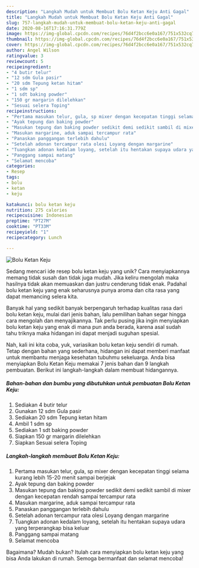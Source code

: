 ```yaml
---
description: "Langkah Mudah untuk Membuat Bolu Ketan Keju Anti Gagal"
title: "Langkah Mudah untuk Membuat Bolu Ketan Keju Anti Gagal"
slug: 757-langkah-mudah-untuk-membuat-bolu-ketan-keju-anti-gagal
date: 2020-08-16T17:16:31.779Z
image: https://img-global.cpcdn.com/recipes/76d4f2bcc6e0a167/751x532cq70/bolu-ketan-keju-foto-resep-utama.jpg
thumbnail: https://img-global.cpcdn.com/recipes/76d4f2bcc6e0a167/751x532cq70/bolu-ketan-keju-foto-resep-utama.jpg
cover: https://img-global.cpcdn.com/recipes/76d4f2bcc6e0a167/751x532cq70/bolu-ketan-keju-foto-resep-utama.jpg
author: Angel Wilson
ratingvalue: 3
reviewcount: 5
recipeingredient:
- "4 butir telur"
- "12 sdm Gula pasir"
- "20 sdm Tepung ketan hitam"
- "1 sdm sp"
- "1 sdt baking powder"
- "150 gr margarin dilelehkan"
- "Sesuai selera Toping"
recipeinstructions:
- "Pertama masukan telur, gula, sp mixer dengan kecepatan tinggi selama kurang lebih 15-20 menit sampai berjejak"
- "Ayak tepung dan baking powder"
- "Masukan tepung dan baking powder sedikit demi sedikit sambil di mixer dengan kecepatan rendah sampai tercampur rata"
- "Masukan margarine, aduk sampai tercampur rata"
- "Panaskan panggangan terlebih dahulu"
- "Setelah adonan tercampur rata olesi Loyang dengan margarine"
- "Tuangkan adonan kedalam loyang, setelah itu hentakan supaya udara yang terperangkap bisa keluar"
- "Panggang sampai matang"
- "Selamat mencoba"
categories:
- Resep
tags:
- bolu
- ketan
- keju

katakunci: bolu ketan keju 
nutrition: 275 calories
recipecuisine: Indonesian
preptime: "PT27M"
cooktime: "PT33M"
recipeyield: "1"
recipecategory: Lunch

---
```



![Bolu Ketan Keju](https://img-global.cpcdn.com/recipes/76d4f2bcc6e0a167/751x532cq70/bolu-ketan-keju-foto-resep-utama.jpg)

Sedang mencari ide resep bolu ketan keju yang unik? Cara menyiapkannya memang tidak susah dan tidak juga mudah. Jika keliru mengolah maka hasilnya tidak akan memuaskan dan justru cenderung tidak enak. Padahal bolu ketan keju yang enak seharusnya punya aroma dan cita rasa yang dapat memancing selera kita.



Banyak hal yang sedikit banyak berpengaruh terhadap kualitas rasa dari bolu ketan keju, mulai dari jenis bahan, lalu pemilihan bahan segar hingga cara mengolah dan menyajikannya. Tak perlu pusing jika ingin menyiapkan bolu ketan keju yang enak di mana pun anda berada, karena asal sudah tahu triknya maka hidangan ini dapat menjadi suguhan spesial.


Nah, kali ini kita coba, yuk, variasikan bolu ketan keju sendiri di rumah. Tetap dengan bahan yang sederhana, hidangan ini dapat memberi manfaat untuk membantu menjaga kesehatan tubuhmu sekeluarga. Anda bisa menyiapkan Bolu Ketan Keju memakai 7 jenis bahan dan 9 langkah pembuatan. Berikut ini langkah-langkah dalam membuat hidangannya.

<!--inarticleads1-->

##### Bahan-bahan dan bumbu yang dibutuhkan untuk pembuatan Bolu Ketan Keju:

1. Sediakan 4 butir telur
1. Gunakan 12 sdm Gula pasir
1. Sediakan 20 sdm Tepung ketan hitam
1. Ambil 1 sdm sp
1. Sediakan 1 sdt baking powder
1. Siapkan 150 gr margarin dilelehkan
1. Siapkan Sesuai selera Toping




<!--inarticleads2-->

##### Langkah-langkah membuat Bolu Ketan Keju:

1. Pertama masukan telur, gula, sp mixer dengan kecepatan tinggi selama kurang lebih 15-20 menit sampai berjejak
1. Ayak tepung dan baking powder
1. Masukan tepung dan baking powder sedikit demi sedikit sambil di mixer dengan kecepatan rendah sampai tercampur rata
1. Masukan margarine, aduk sampai tercampur rata
1. Panaskan panggangan terlebih dahulu
1. Setelah adonan tercampur rata olesi Loyang dengan margarine
1. Tuangkan adonan kedalam loyang, setelah itu hentakan supaya udara yang terperangkap bisa keluar
1. Panggang sampai matang
1. Selamat mencoba




Bagaimana? Mudah bukan? Itulah cara menyiapkan bolu ketan keju yang bisa Anda lakukan di rumah. Semoga bermanfaat dan selamat mencoba!
